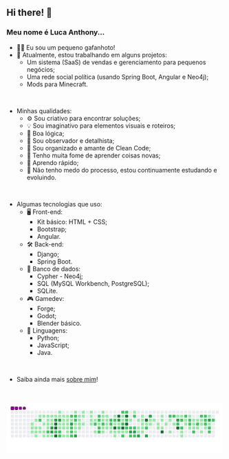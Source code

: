 ## Hi there! 👋
### Meu nome é Luca Anthony...

- 🦗🖖 Eu sou um pequeno gafanhoto!
- 🔭 Atualmente, estou trabalhando em alguns projetos:
    - Um sistema (SaaS) de vendas e gerenciamento para pequenos negócios;
    - Uma rede social política (usando Spring Boot, Angular e Neo4j);
    - Mods para Minecraft.
<br>

- Minhas qualidades:
  - ⚙️ Sou criativo para encontrar soluções;
  - 💡 Sou imaginativo para elementos visuais e roteiros;
  - 🧠 Boa lógica;
  - 👀 Sou observador e detalhista;
  - 🧹 Sou organizado e amante de Clean Code;
  - 📖 Tenho muita fome de aprender coisas novas;
  - 🤯 Aprendo rápido;
  - 💪 Não tenho medo do processo, estou continuamente estudando e evoluindo.
<br>

- Algumas tecnologias que uso:
  - 🖥️ Front-end:
    - Kit básico: HTML + CSS;
    - Bootstrap;
    - Angular.
  - 🛠️ Back-end:
    - Django;
    - Spring Boot.
  - 💾 Banco de dados:
    - Cypher - Neo4j;
    - SQL (MySQL Workbench, PostgreSQL);
    - SQLite.
  - 🎮 Gamedev:
    - Forge;
    - Godot;
    - Blender básico.
  - 📝 Linguagens:
    - Python;
    - JavaScript;
    - Java.
<br>

- Saiba ainda mais [sobre mim](https://antth-luca.github.io/)!
<br>

![snake gif](https://github.com/antth-Luca/antth-Luca/blob/output/github-contribution-grid-snake.gif)
